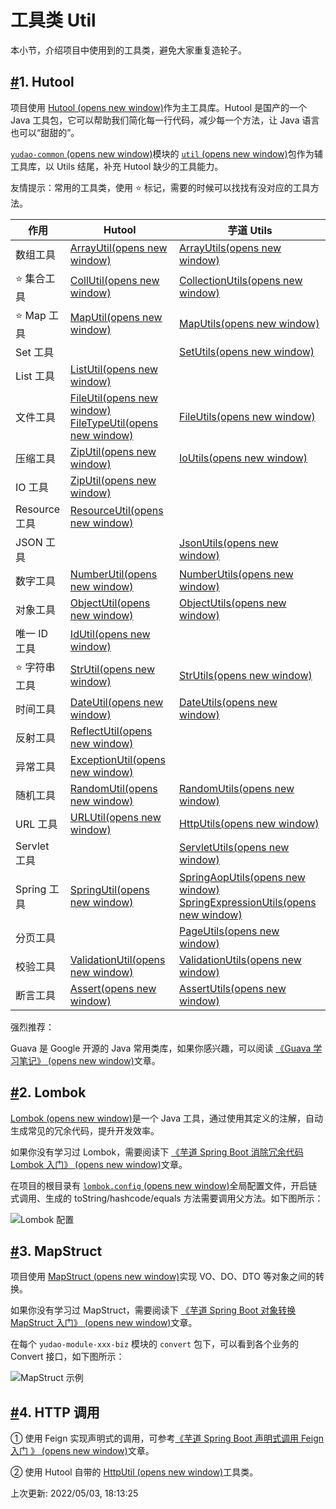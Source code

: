 # 工具类 Util

本小节，介绍项目中使用到的工具类，避免大家重复造轮子。

## [#](https://doc.iocoder.cn/util/#_1-hutool)1. Hutool

项目使用 [Hutool (opens new window)](https://www.bookstack.cn/read/hutool/a6819f05207359bb.md)作为主工具库。Hutool 是国产的一个 Java 工具包，它可以帮助我们简化每一行代码，减少每一个方法，让 Java 语言也可以“甜甜的”。

[`yudao-common` (opens new window)](https://github.com/YunaiV/ruoyi-vue-pro/blob/master/yudao-framework/yudao-common/src/main/java/cn/iocoder/yudao/framework/common/)模块的 [`util` (opens new window)](https://github.com/YunaiV/ruoyi-vue-pro/blob/master/yudao-framework/yudao-common/src/main/java/cn/iocoder/yudao/framework/common/util/)包作为辅工具库，以 Utils 结尾，补充 Hutool 缺少的工具能力。

友情提示：常用的工具类，使用 ⭐ 标记，需要的时候可以找找有没对应的工具方法。

| 作用          | Hutool                                                       | 芋道 Utils                                                   |
| ------------- | ------------------------------------------------------------ | ------------------------------------------------------------ |
| 数组工具      | [ArrayUtil(opens new window)](https://www.bookstack.cn/read/hutool/50db4cabc87b5968.md) | [ArrayUtils(opens new window)](https://github.com/YunaiV/ruoyi-vue-pro/blob/master/yudao-framework/yudao-common/src/main/java/cn/iocoder/yudao/framework/common/util/collection/ArrayUtils.java) |
| ⭐ 集合工具    | [CollUtil(opens new window)](https://www.bookstack.cn/read/hutool/85a7389837bd401f.md) | [CollectionUtils(opens new window)](https://github.com/YunaiV/ruoyi-vue-pro/blob/master/yudao-framework/yudao-common/src/main/java/cn/iocoder/yudao/framework/common/util/collection/CollectionUtils.java) |
| ⭐ Map 工具    | [MapUtil(opens new window)](https://www.bookstack.cn/read/hutool/fa3d273651700cb0.md) | [MapUtils(opens new window)](https://github.com/YunaiV/ruoyi-vue-pro/blob/master/yudao-framework/yudao-common/src/main/java/cn/iocoder/yudao/framework/common/util/collection/MapUtils.java) |
| Set 工具      |                                                              | [SetUtils(opens new window)](https://github.com/YunaiV/ruoyi-vue-pro/blob/master/yudao-framework/yudao-common/src/main/java/cn/iocoder/yudao/framework/common/util/collection/SetUtils.java) |
| List 工具     | [ListUtil(opens new window)](https://apidoc.gitee.com/dromara/hutool/cn/hutool/core/collection/ListUtil.html) |                                                              |
| 文件工具      | [FileUtil(opens new window)](https://www.bookstack.cn/read/hutool/d116bcb301965bd7.md) [FileTypeUtil(opens new window)](https://www.bookstack.cn/read/hutool/cc05a1607f263f94.md) | [FileUtils(opens new window)](https://github.com/YunaiV/ruoyi-vue-pro/blob/master/yudao-framework/yudao-common/src/main/java/cn/iocoder/yudao/framework/common/util/io/FileUtils.java) |
| 压缩工具      | [ZipUtil(opens new window)](https://www.bookstack.cn/read/hutool/bfd2d43bcada297e.md) | [IoUtils(opens new window)](https://github.com/YunaiV/ruoyi-vue-pro/blob/master/yudao-framework/yudao-common/src/main/java/cn/iocoder/yudao/framework/common/util/io/IoUtils.java) |
| IO 工具       | [ZipUtil(opens new window)](https://www.bookstack.cn/read/hutool/d648ca4612bf8941.md) |                                                              |
| Resource 工具 | [ResourceUtil(opens new window)](https://apidoc.gitee.com/dromara/hutool/cn/hutool/core/io/resource/ResourceUtil.html) |                                                              |
| JSON 工具     |                                                              | [JsonUtils(opens new window)](https://github.com/YunaiV/ruoyi-vue-pro/blob/master/yudao-framework/yudao-common/src/main/java/cn/iocoder/yudao/framework/common/util/json/JsonUtils.java) |
| 数字工具      | [NumberUtil(opens new window)](https://www.bookstack.cn/read/hutool/1ac79ebaf52a0372.md) | [NumberUtils(opens new window)](https://github.com/YunaiV/ruoyi-vue-pro/blob/master/yudao-framework/yudao-common/src/main/java/cn/iocoder/yudao/framework/common/util/number/NumberUtils.java) |
| 对象工具      | [ObjectUtil(opens new window)](https://www.bookstack.cn/read/hutool/f63b669ba259e4f6.md) | [ObjectUtils(opens new window)](https://github.com/YunaiV/ruoyi-vue-pro/blob/master/yudao-framework/yudao-common/src/main/java/cn/iocoder/yudao/framework/common/util/object/ObjectUtils.java) |
| 唯一 ID 工具  | [IdUtil(opens new window)](https://www.bookstack.cn/read/hutool/bfd2d43bcada297e.md) |                                                              |
| ⭐ 字符串工具  | [StrUtil(opens new window)](https://www.bookstack.cn/read/hutool/093507f34fe0715d.md) | [StrUtils(opens new window)](https://github.com/YunaiV/ruoyi-vue-pro/blob/master/yudao-framework/yudao-common/src/main/java/cn/iocoder/yudao/framework/common/util/string/StrUtils.java) |
| 时间工具      | [DateUtil(opens new window)](https://www.bookstack.cn/read/hutool/8168b022b2c31abe.md) | [DateUtils(opens new window)](https://github.com/YunaiV/ruoyi-vue-pro/blob/master/yudao-framework/yudao-common/src/main/java/cn/iocoder/yudao/framework/common/util/date/DateUtils.java) |
| 反射工具      | [ReflectUtil(opens new window)](https://www.bookstack.cn/read/hutool/2ef7c87c2912181e.md) |                                                              |
| 异常工具      | [ExceptionUtil(opens new window)](https://www.bookstack.cn/read/hutool/5ad2b6504b1cbdde.md) |                                                              |
| 随机工具      | [RandomUtil(opens new window)](https://www.bookstack.cn/read/hutool/377f64112be7197a.md) | [RandomUtils(opens new window)](https://github.com/YunaiV/ruoyi-vue-pro/blob/master/yudao-framework/yudao-spring-boot-starter-test/src/main/java/cn/iocoder/yudao/framework/test/core/util/RandomUtils.java) |
| URL 工具      | [URLUtil(opens new window)](https://www.bookstack.cn/read/hutool/5122006c1ce039fe.md) | [HttpUtils(opens new window)](https://github.com/YunaiV/ruoyi-vue-pro/blob/master/yudao-framework/yudao-common/src/main/java/cn/iocoder/yudao/framework/common/util/http/HttpUtils.java) |
| Servlet 工具  |                                                              | [ServletUtils(opens new window)](https://github.com/YunaiV/ruoyi-vue-pro/blob/master/yudao-framework/yudao-common/src/main/java/cn/iocoder/yudao/framework/common/util/servlet/ServletUtils.java) |
| Spring 工具   | [SpringUtil(opens new window)](https://apidoc.gitee.com/dromara/hutool/cn/hutool/extra/spring/SpringUtil.html) | [SpringAopUtils(opens new window)](https://github.com/YunaiV/ruoyi-vue-pro/blob/master/yudao-framework/yudao-common/src/main/java/cn/iocoder/yudao/framework/common/util/spring/SpringAopUtils.java) [SpringExpressionUtils(opens new window)](https://github.com/YunaiV/ruoyi-vue-pro/blob/master/yudao-framework/yudao-common/src/main/java/cn/iocoder/yudao/framework/common/util/spring/SpringExpressionUtils.java) |
| 分页工具      |                                                              | [PageUtils(opens new window)](https://github.com/YunaiV/ruoyi-vue-pro/blob/master/yudao-framework/yudao-common/src/main/java/cn/iocoder/yudao/framework/common/util/object/PageUtils.java) |
| 校验工具      | [ValidationUtil(opens new window)](https://apidoc.gitee.com/dromara/hutool/cn/hutool/extra/validation/ValidationUtil.html) | [ValidationUtils(opens new window)](https://github.com/YunaiV/ruoyi-vue-pro/blob/master/yudao-framework/yudao-common/src/main/java/cn/iocoder/yudao/framework/common/util/validation/ValidationUtils.java) |
| 断言工具      | [Assert(opens new window)](https://www.bookstack.cn/read/hutool/cf382b4542d5861e.md) | [AssertUtils(opens new window)](https://github.com/YunaiV/ruoyi-vue-pro/blob/master/yudao-framework/yudao-spring-boot-starter-test/src/main/java/cn/iocoder/yudao/framework/test/core/util/AssertUtils.java) |

强烈推荐：

Guava 是 Google 开源的 Java 常用类库，如果你感兴趣，可以阅读 [《Guava 学习笔记》 (opens new window)](https://www.iocoder.cn/categories/Guava/?yudao)文章。

## [#](https://doc.iocoder.cn/util/#_2-lombok)2. Lombok

[Lombok (opens new window)](https://github.com/projectlombok/lombok)是一个 Java 工具，通过使用其定义的注解，自动生成常见的冗余代码，提升开发效率。

如果你没有学习过 Lombok，需要阅读下 [《芋道 Spring Boot 消除冗余代码 Lombok 入门》 (opens new window)](https://www.iocoder.cn/Spring-Boot/Lombok/?yudao)文章。

在项目的根目录有 [`lombok.config` (opens new window)](https://github.com/YunaiV/ruoyi-vue-pro/blob/master/lombok.config)全局配置文件，开启链式调用、生成的 toString/hashcode/equals 方法需要调用父方法。如下图所示：

![Lombok 配置](https://doc.iocoder.cn/img/%E5%B7%A5%E5%85%B7%E7%B1%BBUtil/01.png)

## [#](https://doc.iocoder.cn/util/#_3-mapstruct)3. MapStruct

项目使用 [MapStruct (opens new window)](https://www.iocoder.cn/Spring-Boot/MapStruct/?yudao)实现 VO、DO、DTO 等对象之间的转换。

如果你没有学习过 MapStruct，需要阅读下 [《芋道 Spring Boot 对象转换 MapStruct 入门》 (opens new window)](https://www.iocoder.cn/Spring-Boot/MapStruct/?yudao)文章。

在每个 `yudao-module-xxx-biz` 模块的 `convert` 包下，可以看到各个业务的 Convert 接口，如下图所示：

![MapStruct 示例](https://doc.iocoder.cn/img/%E5%B7%A5%E5%85%B7%E7%B1%BBUtil/02.png)

## [#](https://doc.iocoder.cn/util/#_4-http-调用)4. HTTP 调用

① 使用 Feign 实现声明式的调用，可参考[《芋道 Spring Boot 声明式调用 Feign 入门 》 (opens new window)](https://www.iocoder.cn/Spring-Boot/Feign/?yudao)文章。

② 使用 Hutool 自带的 [HttpUtil (opens new window)](https://www.bookstack.cn/read/hutool/bd15472881388385.md)工具类。

上次更新: 2022/05/03, 18:13:25